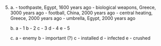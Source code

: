 5.
    a.
        - toothpaste, Egypt, 1600 years ago 
        - biological weapons, Greece, 3000 years ago
        - football, China, 2000 years ago
        - central heating, Greece, 2000 years ago
        - umbrella, Egypt, 2000 years ago

    b.
        a - 1
        b - 2
        c - 3
        d - 4
        e - 5

    c.
        a - enemy
        b - important (?)
        c - installed
        d - infected
        e - crushed